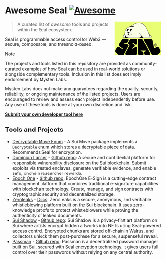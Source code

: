 # Awesome Seal [![Awesome](https://awesome.re/badge.svg)](https://awesome.re)

<a href="https://seal.mystenlabs.com"><img alt="Seal logo" src="media/seal_logo.png" align="right" width="150" /></a>

> A curated list of _awesome_ tools and projects within the Seal ecosystem.

Seal is programmable access control for Web3 — secure, composable, and threshold-based.

> [!NOTE]
> The projects and tools listed in this repository are provided as community-curated examples of how Seal can be used in real-world solutions or alongside complementary tools. Inclusion in this list does not imply endorsement by Mysten Labs.
>
> Mysten Labs does not make any guarantees regarding the quality, security, reliability, or ongoing maintenance of the listed projects. Users are encouraged to review and assess each project independently before use. Any use of these tools is done at your own discretion and risk.

[**Submit your own developer tool here**](CONTRIBUTING.md)

## Tools and Projects

- [Decryptable Move Enum](https://github.com/studio-mirai/decryptable) - A Sui Move package implements a `Decryptable` enum which stores a decryptable piece of data. Recommends Seal for encryption.
- [Dominion Lancer](https://lancer.dominion.zone/) - [Github repo](https://github.com/dominion-zone/dominion-lancer): A secure and confidential platform for responsible vulnerability disclosure on the Sui blockchain. Submit exploits via trusted enclaves, generate verifiable evidence, and enable safe, onchain researcher rewards.
- [Epoch One](https://epoch-one.vercel.app/) - [Github repo](https://github.com/T-adero1/epoch_one): EpochOne E-Sign is a cutting-edge contract management platform that combines traditional e-signature capabilities with blockchain technology. Create, manage, and sign contracts with cryptographic security and decentralized storage.
- [Zeroleaks](https://www.zeroleaks.xyz/) - [Docs](https://zeroleaks.notaku.site/): ZeroLeaks is a secure, anonymous, and verifiable whistleblowing platform built on the Sui blockchain. It uses zero-knowledge proofs to protect whistleblowers while proving the authenticity of leaked documents.
- [Sui Shadow](https://sui-shadow.vercel.app/) - [Github repo](https://github.com/Sahilgill24/SuiShadow): Sui Shadow is a privacy-first art platform on Sui where artists encrypt hidden artworks into NFTs using Seal-powered access control. Encrypted chunks are stored off-chain in Walrus, and collectors unlock them post-purchase for a secure, suspenseful reveal.
- [Passman](https://passman-six.vercel.app/) - [Github repo](https://github.com/dam2onkid/passman): Passman is a decentralized password manager built on Sui, secured with Seal encryption technology. It gives users full control over their passwords without relying on any central authority.
